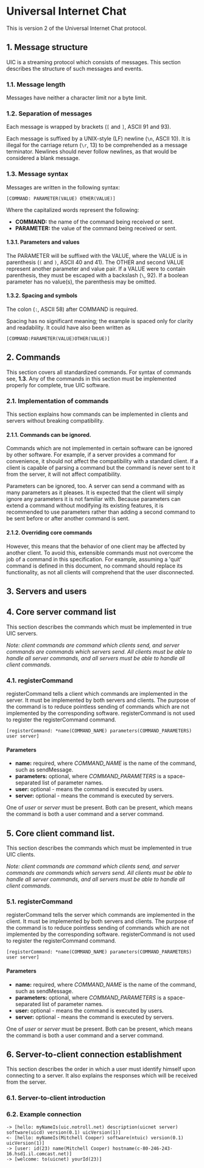 # Universal Internet Chat

This is version 2 of the Universal Internet Chat protocol.

## 1. Message structure

UIC is a streaming protocol which consists of messages. This section describes the
structure of such messages and events.

### 1.1. Message length

Messages have neither a character limit nor a byte limit.

### 1.2. Separation of messages

Each message is wrapped by brackets (`[` and `]`, ASCII 91 and 93).  

Each message is suffixed by a UNIX-style (LF) newline (`\n`, ASCII 10). It is illegal for
the carriage return (`\r`, 13) to be comprehended as a message terminator. Newlines should
never follow newlines, as that would be considered a blank message.

### 1.3. Message syntax

Messages are written in the following syntax:

```
[COMMAND: PARAMETER(VALUE) OTHER(VALUE)]
```

Where the capitalized words represent the following:

* **COMMAND:** the name of the command being received or sent.
* **PARAMETER:** the value of the command being received or sent.

#### 1.3.1. Parameters and values

The PARAMETER will be suffixed with the VALUE, where the VALUE is in parenthesis (`(` and
`)`, ASCII 40 and 41). The OTHER and second VALUE represent another parameter and value
pair. If a VALUE were to contain parenthesis, they must be escaped with a backslash
(`\`, 92). If a boolean parameter has no value(s), the parenthesis may be omitted.

#### 1.3.2. Spacing and symbols

The colon (`:`, ASCII 58) after COMMAND is required.  

Spacing has no significant meaning;
the example is spaced only for clarity and readability. It could have also been written as

```
[COMMAND:PARAMETER(VALUE)OTHER(VALUE)]
```

## 2. Commands

This section covers all standardized commands. For syntax of commands see, **1.3**. Any of
the commands in this section must be implemented properly for complete, true UIC software.

### 2.1. Implementation of commands

This section explains how commands can be implemented in clients and servers without
breaking compatibility.

#### 2.1.1. Commands can be ignored.

Commands which are not implemented in certain software can be ignored by other software.
For example, if a server provides a command for convenience, it should not affect the
compatibility with a standard client. If a client is capable of parsing a command but the
command is never sent to it from the server, it will not affect compatibility.  

Parameters can be ignored, too. A server can send a command with as many parameters as it
pleases. It is expected that the client will simply ignore any parameters it is not
familiar with. Because parameters can extend a command without modifying its existing
features, it is recommended to use parameters rather than adding a second command to be
sent before or after another command is sent.

#### 2.1.2. Overriding core commands

However, this means that the behavior of one client may be affected by another client. To
avoid this, extensible commands must not overcome the job of a command in this
specification. For example, assuming a 'quit' command is defined in this document, no
command should replace its functionality, as not all clients will comprehend that the user
disconnected.

## 3. Servers and users

## 4. Core server command list

This section describes the commands which must be implemented in true UIC servers.  

*Note: client commands are command which clients send, and server commands are commands
which servers send. All clients must be able to handle all server commands, and all
servers must be able to handle all client commands.*

### 4.1. registerCommand

registerCommand tells a client which commands are implemented in the server. It must be
implemented by both servers and clients. The purpose of the command is to reduce pointless
sending of commands which are not implemented by the corresponding software.
registerCommand is not used to register the registerCommand command.

```
[registerCommand: *name(COMMAND_NAME) parameters(COMMAND_PARAMETERS) user server]
```

#### Parameters

* **name:** required, where *COMMAND_NAME* is the name of the command, such as
sendMessage.
* **parameters:** optional, where *COMMAND_PARAMETERS* is a space-separated list of
parameter names.
* **user:** optional - means the command is executed by users.
* **server:** optional - means the command is executed by servers.

One of *user* or *server* must be present. Both can be present, which means the command is
both a user command and a server command.

## 5. Core client command list.

This section describes the commands which must be implemented in true UIC clients.  

*Note: client commands are command which clients send, and server commands are commands
which servers send. All clients must be able to handle all server commands, and all
servers must be able to handle all client commands.*

### 5.1. registerCommand

registerCommand tells the server which commands are implemented in the client. It must be
implemented by both servers and clients. The purpose of the command is to reduce pointless
sending of commands which are not implemented by the corresponding software.
registerCommand is not used to register the registerCommand command.

```
[registerCommand: *name(COMMAND_NAME) parameters(COMMAND_PARAMETERS) user server]
```

#### Parameters

* **name:** required, where *COMMAND_NAME* is the name of the command, such as
sendMessage.
* **parameters:** optional, where *COMMAND_PARAMETERS* is a space-separated list of
parameter names.
* **user:** optional - means the command is executed by users.
* **server:** optional - means the command is executed by servers.

One of *user* or *server* must be present. Both can be present, which means the command is
both a user command and a server command.

## 6. Server-to-client connection establishment

This section describes the order in which a user must identify himself upon connecting to
a server. It also explains the responses which will be received from the server.

### 6.1. Server-to-client introduction

### 6.2. Example connection

```
-> [hello: myNameIs(uic.notroll.net) description(uicnet server) software(uicd) version(0.1) uicVersion(1)]
<- [hello: myNameIs(Mitchell Cooper) software(ntuic) version(0.1) uicVersion(1)]
-> [user: id(23) name(Mitchell Cooper) hostname(c-80-246-243-16.hsd1.il.comcast.net)]
-> [welcome: to(uicnet) yourId(23)]

```
